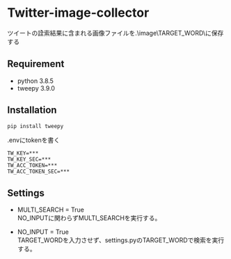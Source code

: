 # Twitter-image-collector

ツイートの詮索結果に含まれる画像ファイルを.\image\TARGET_WORD\に保存する

## Requirement
- python 3.8.5
- tweepy 3.9.0


## Installation
```bash
pip install tweepy
```

.envにtokenを書く
```
TW_KEY=***
TW_KEY_SEC=***
TW_ACC_TOKEN=***
TW_ACC_TOKEN_SEC=***
```

## Settings
- MULTI_SEARCH = True  
NO_INPUTに関わらずMULTI_SEARCHを実行する。

- NO_INPUT = True  
TARGET_WORDを入力させず、settings.pyのTARGET_WORDで検索を実行する。
